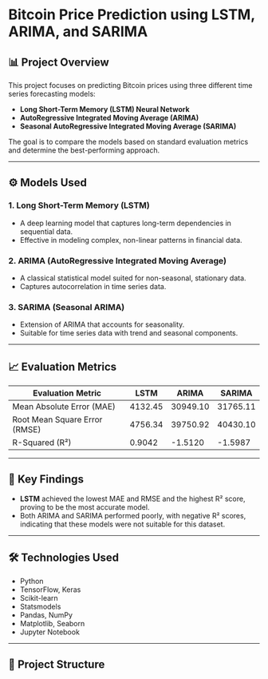 # Bitcoin Price Prediction using LSTM, ARIMA, and SARIMA

## 📊 Project Overview

This project focuses on predicting Bitcoin prices using three different time series forecasting models:

- **Long Short-Term Memory (LSTM) Neural Network**
- **AutoRegressive Integrated Moving Average (ARIMA)**
- **Seasonal AutoRegressive Integrated Moving Average (SARIMA)**

The goal is to compare the models based on standard evaluation metrics and determine the best-performing approach.

---

## ⚙️ Models Used

### 1. Long Short-Term Memory (LSTM)
- A deep learning model that captures long-term dependencies in sequential data.
- Effective in modeling complex, non-linear patterns in financial data.

### 2. ARIMA (AutoRegressive Integrated Moving Average)
- A classical statistical model suited for non-seasonal, stationary data.
- Captures autocorrelation in time series data.

### 3. SARIMA (Seasonal ARIMA)
- Extension of ARIMA that accounts for seasonality.
- Suitable for time series data with trend and seasonal components.

---

## 📈 Evaluation Metrics

| Evaluation Metric           | LSTM      | ARIMA      | SARIMA     |
|-----------------------------|-----------|------------|------------|
| Mean Absolute Error (MAE)    | 4132.45   | 30949.10   | 31765.11   |
| Root Mean Square Error (RMSE)| 4756.34   | 39750.92   | 40430.10   |
| R-Squared (R²)               | 0.9042    | -1.5120    | -1.5987    |

---

## 📝 Key Findings

- **LSTM** achieved the lowest MAE and RMSE and the highest R² score, proving to be the most accurate model.
- Both ARIMA and SARIMA performed poorly, with negative R² scores, indicating that these models were not suitable for this dataset.

---

## 🛠 Technologies Used

- Python
- TensorFlow, Keras
- Scikit-learn
- Statsmodels
- Pandas, NumPy
- Matplotlib, Seaborn
- Jupyter Notebook

---

## 📂 Project Structure



